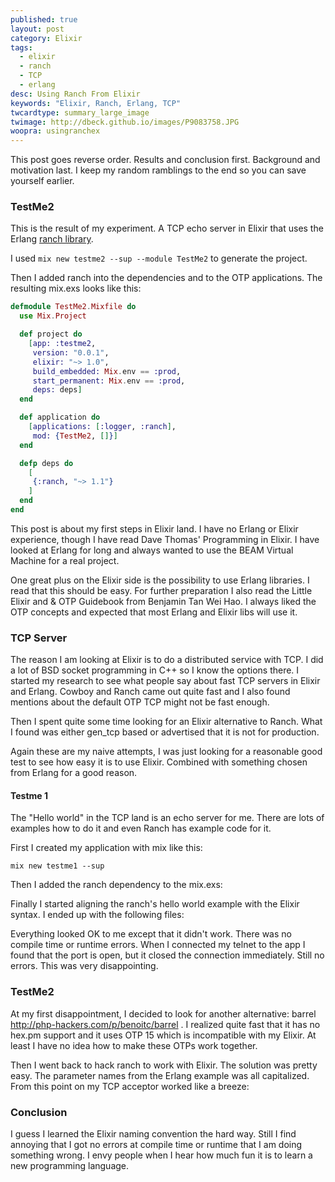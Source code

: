 ```yaml
---
published: true
layout: post
category: Elixir
tags: 
  - elixir
  - ranch
  - TCP
  - erlang
desc: Using Ranch From Elixir
keywords: "Elixir, Ranch, Erlang, TCP"
twcardtype: summary_large_image
twimage: http://dbeck.github.io/images/P9083758.JPG
woopra: usingranchex
---
```


This post goes reverse order. Results and conclusion first. Background and motivation last. I keep my random ramblings to the end so you can save yourself earlier.

### TestMe2 

This is the result of my experiment. A TCP echo server in Elixir that uses the Erlang [ranch library](https://github.com/ninenines/ranch).

I used ```mix new testme2 --sup --module TestMe2``` to generate the project.

Then I added ranch into the dependencies and to the OTP applications. The resulting mix.exs looks like this:

``` elixir
defmodule TestMe2.Mixfile do
  use Mix.Project

  def project do
    [app: :testme2,
     version: "0.0.1",
     elixir: "~> 1.0",
     build_embedded: Mix.env == :prod,
     start_permanent: Mix.env == :prod,
     deps: deps]
  end

  def application do
    [applications: [:logger, :ranch],
     mod: {TestMe2, []}]
  end

  defp deps do
    [
     {:ranch, "~> 1.1"}
    ]
  end
end

```


This post is about my first steps in Elixir land. I have no Erlang or Elixir experience, though I have read Dave Thomas' Programming in Elixir. I have looked at Erlang for long and always wanted to use the BEAM Virtual Machine for a real project. 

One great plus on the Elixir side is the possibility to use Erlang libraries. I read that this should be easy. For further preparation I also read the Little Elixir and & OTP Guidebook from Benjamin Tan Wei Hao. I always liked the OTP concepts and expected that most Erlang and Elixir libs will use it.

### TCP Server

The reason I am looking at Elixir is to do a distributed service with TCP. I did a lot of BSD socket programming in C++ so I know the options there. I started my research to see what people say about fast TCP servers in Elixir and Erlang. Cowboy and Ranch came out quite fast and I also found mentions about the default OTP TCP might not be fast enough.  

Then I spent quite some time looking for an Elixir alternative to Ranch. What I found was either gen_tcp based or advertised that it is not for production.

Again these are my naive attempts, I was just looking for a reasonable good test to see how easy it is to use Elixir. Combined with something chosen from Erlang for a good reason.

#### Testme 1

The "Hello world" in the TCP land is an echo server for me. There are lots of examples how to do it and even Ranch has example code for it.

First I created my application with mix like this:

```mix new testme1 --sup```

Then I added the ranch dependency to the mix.exs:


Finally I started aligning the ranch's hello world example with the Elixir syntax. I ended up with the following files:

Everything looked OK to me except that it didn't work. There was no compile time or runtime errors. When I connected my telnet to the app I found that the port is open, but it closed the connection immediately. Still no errors. This was very disappointing.

### TestMe2

At my first disappointment, I decided to look for another alternative: barrel http://php-hackers.com/p/benoitc/barrel . I realized quite fast that it has no hex.pm support and it uses OTP 15 which is incompatible with my Elixir. At least I have no idea how to make these OTPs  work together.

Then I went back to hack ranch to work with Elixir. The solution was pretty easy. The parameter names from the Erlang example was all capitalized. From this point on my TCP acceptor worked like a breeze:


### Conclusion

I guess I learned the Elixir naming convention the hard way. Still I find annoying that I got no errors at compile time or runtime that I am doing something wrong. I envy people when I hear how much fun it is to learn a new programming language.
